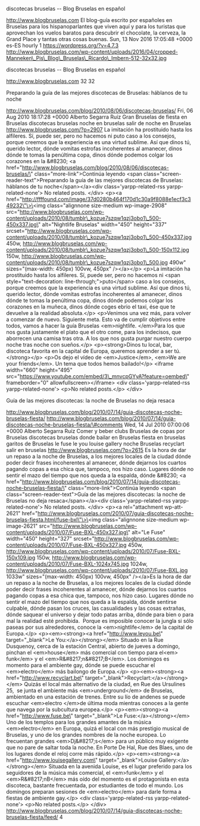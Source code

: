 discotecas bruselas -- Blog Bruselas en español

http://www.blogbruselas.com El blog-guía escrito por españoles en
Bruselas para los hispanoparlantes que viven aquí y para los turistas
que aprovechan los vuelos baratos para descubrir el chocolate, la
cerveza, la Grand Place y tantas otras cosas buenas. Sun, 13 Nov 2016
17:05:48 +0000 es-ES hourly 1 https://wordpress.org/?v=4.7.3
http://www.blogbruselas.com/wp-content/uploads/2016/04/cropped-Manneken\_Pis\_Blog\_Bruselas\_Ricardo\_Imbern-512-32x32.jpg

discotecas bruselas -- Blog Bruselas en español

http://www.blogbruselas.com 32 32

Preparando la guía de las mejores discotecas de Bruselas: háblanos de tu
noche

http://www.blogbruselas.com/blog/2010/08/06/discotecas-bruselas/ Fri, 06
Aug 2010 18:17:28 +0000 Alberto Segarra Ruíz Gran Bruselas de fiesta en
Bruselas discotecas bruselas noche en bruselas salir de noche en
Bruselas http://www.blogbruselas.com/?p=2907 La imitación ha prostituido
hasta los alfileres. Sí, puede ser, pero no hacemos ni puto caso a los
consejos, porque creemos que la experiencia es una virtud sublime. Así
que dinos tú, querido lector, dónde vomitas estrofas incoherentes al
amanecer, dinos dónde te tomas la penúltima copa, dinos dónde podemos
colgar los corazones en la &\#8230; \<a
href=\"http://www.blogbruselas.com/blog/2010/08/06/discotecas-bruselas/\"
class=\"more-link\"\>Continúa leyendo \<span
class=\"screen-reader-text\"\>Preparando la guía de las mejores
discotecas de Bruselas: háblanos de tu noche\</span\>\</a\>\<div
class=\'yarpp-related-rss yarpp-related-none\'\> No related posts.
\</div\> \<p\>\<a
href=\"http://ffffound.com/image/37d0280b464f170d1c30a9f8088e1ecf3c349232\"\>\<img
class=\"alignnone size-medium wp-image-2908\"
src=\"http://www.blogbruselas.com/wp-content/uploads/2010/08/tumblr\_kozue7szqw1qzj3obo1\_500-450x337.jpg\"
alt=\"Nightlife Bruselas\" width=\"450\" height=\"337\"
srcset=\"http://www.blogbruselas.com/wp-content/uploads/2010/08/tumblr\_kozue7szqw1qzj3obo1\_500-450x337.jpg
450w,
http://www.blogbruselas.com/wp-content/uploads/2010/08/tumblr\_kozue7szqw1qzj3obo1\_500-150x112.jpg
150w,
http://www.blogbruselas.com/wp-content/uploads/2010/08/tumblr\_kozue7szqw1qzj3obo1\_500.jpg
490w\" sizes=\"(max-width: 450px) 100vw, 450px\" /\>\</a\>\</p\> \<p\>La
imitación ha prostituido hasta los alfileres. Sí, puede ser, pero no
hacemos ni \<span style=\"text-decoration:
line-through;\"\>puto\</span\> caso a los consejos, porque creemos que
la experiencia es una virtud sublime. Así que dinos tú, querido lector,
dónde vomitas estrofas incoherentes al amanecer, dinos dónde te tomas la
penúltima copa, dinos dónde podemos colgar los corazones en la muñeca,
dinos dónde coges ebrio el taxi, ése que te devuelve a la realidad
absoluta.\</p\> \<p\>Venimos una vez más, para volver a comenzar de
nuevo. Siguiente meta. Esto va de cumplir objetivos entre todos, vamos a
hacer la guía Bruselas \<em\>nightlife. \</em\>Para los que nos gusta
justamente el plato que el otro come, para los indecisos, que aborrecen
una camisa tras otra. A los que nos gusta purgar nuestro cuerpo noche
tras noche con sueños.\</p\> \<p\>\<strong\>Dinos tu local, bar,
discoteca favorita en la capital de Europa, queremos aprender a ser
tú.\</strong\>\</p\> \<p\>Os dejo el vídeo de \<em\>Justice\</em\>,
\<em\>We are your friends\</em\>. Un tema que todos hemos bailado!\</p\>
\<iframe width=\"660\" height=\"495\"
src=\"https://www.youtube.com/embed/3\_mnvcpGYyA?feature=oembed\"
frameborder=\"0\" allowfullscreen\>\</iframe\> \<div
class=\'yarpp-related-rss yarpp-related-none\'\> \<p\>No related
posts.\</p\> \</div\>

Guía de las mejores discotecas: la noche de Bruselas no deja resaca

http://www.blogbruselas.com/blog/2010/07/14/guia-discotecas-noche-bruselas-fiesta/
http://www.blogbruselas.com/blog/2010/07/14/guia-discotecas-noche-bruselas-fiesta/\#comments
Wed, 14 Jul 2010 07:00:06 +0000 Alberto Segarra Ruíz Comer y beber clubs
Bruselas de copas por Bruselas discotecas bruselas donde bailar en
Bruselas fiesta en bruselas garitos de Bruselas le fuse le you louise
gallery noche Bruselas recyclart salir en bruselas
http://www.blogbruselas.com/?p=2615 Es la hora de dar un repaso a la
noche de Bruselas, a los mejores locales de la ciudad dónde poder decir
frases incoherentes al amanecer, dónde dejarnos los cuartos pagando
copas a esa chica que, tampoco, nos hizo caso. Lugares dónde no sentir
el mazo del tiempo que nos queda a la espalda, dónde &\#8230; \<a
href=\"http://www.blogbruselas.com/blog/2010/07/14/guia-discotecas-noche-bruselas-fiesta/\"
class=\"more-link\"\>Continúa leyendo \<span
class=\"screen-reader-text\"\>Guía de las mejores discotecas: la noche
de Bruselas no deja resaca\</span\>\</a\>\<div class=\'yarpp-related-rss
yarpp-related-none\'\> No related posts. \</div\> \<p\>\<a
rel=\"attachment wp-att-2621\"
href=\"http://www.blogbruselas.com/2010/07/guia-discotecas-noche-bruselas-fiesta.html/fuse-bxl\"\>\<img
class=\"alignnone size-medium wp-image-2621\"
src=\"http://www.blogbruselas.com/wp-content/uploads/2010/07/Fuse-BXL-450x327.jpg\"
alt=\"Le Fuse\" width=\"450\" height=\"327\"
srcset=\"http://www.blogbruselas.com/wp-content/uploads/2010/07/Fuse-BXL-450x327.jpg
450w,
http://www.blogbruselas.com/wp-content/uploads/2010/07/Fuse-BXL-150x109.jpg
150w,
http://www.blogbruselas.com/wp-content/uploads/2010/07/Fuse-BXL-1024x745.jpg
1024w,
http://www.blogbruselas.com/wp-content/uploads/2010/07/Fuse-BXL.jpg
1033w\" sizes=\"(max-width: 450px) 100vw, 450px\" /\>\</a\>Es la hora de
dar un repaso a la noche de Bruselas, a los mejores locales de la ciudad
dónde poder decir frases incoherentes al amanecer, dónde dejarnos los
cuartos pagando copas a esa chica que, tampoco, nos hizo caso. Lugares
dónde no sentir el mazo del tiempo que nos queda a la espalda, dónde
sentirse culpable, dónde pasan los cruces, las casualidades y las cosas
extrañas, dónde saquear el universo y dejar todo patas arriba, dónde
para bien o para mal la realidad esté prohibida.  Porque es imposible
conocer la jungla si sólo paseas por sus alrededores, conoce la
\<em\>nightlife\</em\> de la capital de Europa.\</p\>
\<p\>\<em\>\<strong\>\<a href=\"http://www.leyou.be\"
target=\"\_blank\"\>Le You:\</a\>\</strong\>\</em\> Situado en la Rue
Dusquenoy, cerca de la estación Central, abierto de jueves a domingo,
pinchan el \<em\>house\</em\> más comercial con tiempo para el\<em\>
funk\</em\> y el \<em\>R&\#8217;n&\#8217;B\</em\>. Los domingos es
momento para el ambiente gay, dónde se puede escuchar el
\<em\>electro\</em\> más bailongo de Europa.\</p\>
\<p\>\<em\>\<strong\>\<a href=\"http://www.recyclart.be\"
target=\"\_blank\"\>Recyclart:\</a\>\</strong\>\</em\> Quizás el local
más alternativo de la ciudad, en Rue des Ursulines 25,  se junta el
ambiente más \<em\>underground\</em\> de Bruselas, ambientado en una
estación de trenes. Entre su lío de andenes se puede escuchar
\<em\>electro \</em\>de última moda mientras conoces a la gente que
navega por la subcultura europea.\</p\> \<p\>\<em\>\<strong\>\<a
href=\"http://www.fuse.be\" target=\"\_blank\"\>Le
Fuse:\</a\>\</strong\>\</em\> Uno de los templos para los grandes
amantes de la música \<em\>electro\</em\> en Europa, quizá el local con
más prestigio musical de Bruselas, y uno de los grandes nombres de la
noche europea. Lo frecuentan grandes \<em\>Dj&\#8217;s\</em\> para un
público muy exigente que no pare de saltar toda la noche. En Porte De
Hal, Rue des Blaes, uno de los lugares donde el reloj corre más
rápido.\</p\> \<p\>\<em\>\<strong\>\<a
href=\"http://www.louisegallery.com\" target=\"\_blank\"\>Louise
Gallery:\</a\>\</strong\>\</em\> Situada en la avenida Louise, es el
lugar preferido para los seguidores de la música más comercial, el
\<em\>funk\</em\> y el \<em\>R&\#8217;nB\</em\> más oído del momento es
el protagonista en esta discoteca, bastante frecuentada, por estudiantes
de todo el mundo. Los domingos preparan sesiones de \<em\>electro\</em\>
para darle forma a fiestas de ambiente gay.\</p\> \<div
class=\'yarpp-related-rss yarpp-related-none\'\> \<p\>No related
posts.\</p\> \</div\>
http://www.blogbruselas.com/blog/2010/07/14/guia-discotecas-noche-bruselas-fiesta/feed/
4
